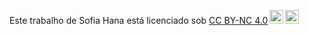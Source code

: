 <p xmlns:cc="http://creativecommons.org/ns#" >Este trabalho de <span property="cc:attributionName">Sofia Hana</span> está licenciado sob <a href="https:// creativecommons.org/licenses/by-nc/4.0/?ref=chooser-v1" target="_blank" rel="license noopener noreferrer" style="display:inline-block;">CC BY-NC 4.0<estilo img ="altura:22px!importante;margem-esquerda:3px;vertical-align:text-bottom;" src="https://mirrors.creativecommons.org/presskit/icons/cc.svg?ref=chooser-v1" alt=""><img style="height:22px!important;margin-left:3px;vertical -align: texto inferior;" src="https://mirrors.creativecommons.org/presskit/icons/by.svg?ref=chooser-v1" alt=""><img style="height:22px!important;margin-left:3px;vertical -align: texto inferior;" src="https://mirrors.creativecommons.org/presskit/icons/nc.svg?ref=chooser-v1" alt=""></a></p>
